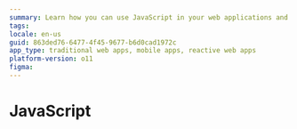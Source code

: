 ```yaml
---
summary: Learn how you can use JavaScript in your web applications and mobile apps.
tags:
locale: en-us
guid: 863ded76-6477-4f45-9677-b6d0cad1972c
app_type: traditional web apps, mobile apps, reactive web apps
platform-version: o11
figma:
---
```


# JavaScript
